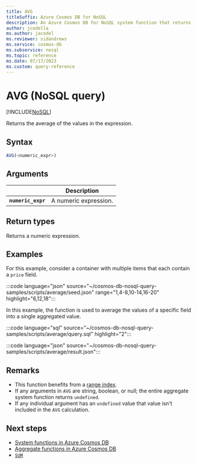 ```yaml
---
title: AVG
titleSuffix: Azure Cosmos DB for NoSQL
description: An Azure Cosmos DB for NoSQL system function that returns the average of multiple numeric values.
author: jcodella
ms.author: jacodel
ms.reviewer: sidandrews
ms.service: cosmos-db
ms.subservice: nosql
ms.topic: reference
ms.date: 07/17/2023
ms.custom: query-reference
---
```


# AVG (NoSQL query)

[!INCLUDE[NoSQL](../../includes/appliesto-nosql.md)]

Returns the average of the values in the expression.
  
## Syntax
  
```sql
AVG(<numeric_expr>)  
```  
  
## Arguments

| | Description |
| --- | --- |
| **`numeric_expr`** | A numeric expression. |  
  
## Return types

Returns a numeric expression.
  
## Examples

For this example, consider a container with multiple items that each contain a `price` field.

:::code language="json" source="~/cosmos-db-nosql-query-samples/scripts/average/seed.json" range="1,4-8,10-14,16-20" highlight="6,12,18":::

In this example, the function is used to average the values of a specific field into a single aggregated value.

:::code language="sql" source="~/cosmos-db-nosql-query-samples/scripts/average/query.sql" highlight="2":::

:::code language="json" source="~/cosmos-db-nosql-query-samples/scripts/average/result.json":::

## Remarks

- This function benefits from a [range index](../../index-policy.md#includeexclude-strategy).
- If any arguments in `AVG` are string, boolean, or null; the entire aggregate system function returns `undefined`.
- If any individual argument has an `undefined` value that value isn't included in the `AVG` calculation.

## Next steps

- [System functions in Azure Cosmos DB](system-functions.yml)
- [Aggregate functions in Azure Cosmos DB](aggregate-functions.md)
- [`SUM`](sum.md)
